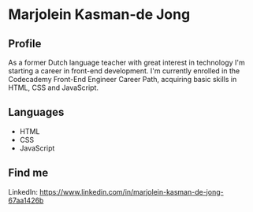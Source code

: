 # Marjolein Kasman-de Jong

## Profile

As a former Dutch language teacher with great interest in technology I'm starting a career in front-end development. I'm currently enrolled in the Codecademy Front-End Engineer Career Path, acquiring basic skills in HTML, CSS and JavaScript.

## Languages

* HTML
* CSS
* JavaScript

## Find me

LinkedIn: https://www.linkedin.com/in/marjolein-kasman-de-jong-67aa1426b

